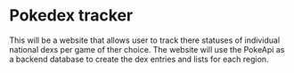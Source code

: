 # Pokedex tracker
This will be a website that allows user to track there statuses of individual national dexs per game of ther choice.
The website will use the PokeApi as a backend database to create the dex entries and lists for each region.
